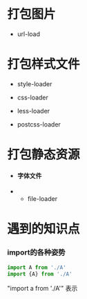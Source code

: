 # 打包图片

* url-load

# 打包样式文件

* style-loader

* css-loader

* less-loader

* postcss-loader  

# 打包静态资源

* #### 字体文件

* * file-loader

# 遇到的知识点

### import的各种姿势

```javascript
import A from './A'
import {A} from './A'
```

"import a from './A'" 表示
